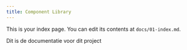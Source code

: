 ```yaml
---
title: Component Library
---
```


This is your index page. You can edit its contents at `docs/01-index.md`.

Dit is de documentatie voor dit project
